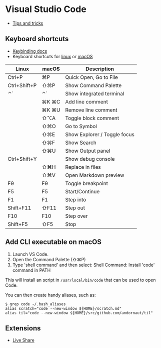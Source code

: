 # Visual Studio Code

* [Tips and tricks](https://code.visualstudio.com/docs/getstarted/tips-and-tricks)

## Keyboard shortcuts

* [Keybinding docs](https://code.visualstudio.com/docs/getstarted/keybindings)
* Keyboard shortcuts for [linux](https://code.visualstudio.com/shortcuts/keyboard-shortcuts-linux.pdf) or [macOS](https://code.visualstudio.com/shortcuts/keyboard-shortcuts-macos.pdf)

Linux|macOS|Description
---|---|---
Ctrl+P|⌘P|Quick Open, Go to File
Ctrl+Shift+P|⇧⌘P|Show Command Palette
⌃`|⌃`|Show integrated terminal
||⌘K ⌘C|Add line comment
||⌘K ⌘U|Remove line comment
||⇧⌥A|Toggle block comment
||⇧⌘O|Go to Symbol
||⇧⌘E|Show Explorer / Toggle focus
||⇧⌘F|Show Search
||⇧⌘U|Show Output panel
Ctrl+Shift+Y||Show debug console
||⇧⌘H|Replace in files
||⇧⌘V|Open Markdown preview
F9|F9|Toggle breakpoint
F5|F5|Start/Continue
F1|F1|Step into
Shift+F11|⇧F11|Step out
F10|F10|Step over
Shift+F5|⇧F5|Stop

## Add CLI executable on macOS

1. Launch VS Code.
1. Open the Command Palette (⇧⌘P)
1. Type 'shell command' and then select: Shell Command: Install 'code' command in PATH

This will install an script in `/usr/local/bin/code` that can be used to open Code.

You can then create handy aliases, such as:

```
$ grep code ~/.bash_aliases
alias scratch="code --new-window ${HOME}/scratch.md"
alias til="code --new-window ${HOME}/src/github.com/andornaut/til"
```

## Extensions

* [Live Share](https://marketplace.visualstudio.com/items?itemName=MS-vsliveshare.vsliveshare-pack)
